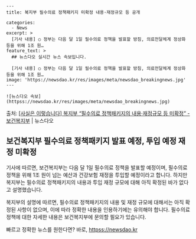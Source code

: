     ---
    title: 복지부 필수의료 정책패키지 미확정 내용·재정규모 등 공개

    categories:
      - News
    excerpt: >
      [기사 내용] ○ 정부는 다음 달 1일 필수의료 정책을 발표할 방침, 의료전달체계 정상화 등을 위해 1조 원…
    feature_text: >
      ## 뉴스다오 실시간 뉴스 속보입니다.
    
      [기사 내용] ○ 정부는 다음 달 1일 필수의료 정책을 발표할 방침, 의료전달체계 정상화 등을 위해 1조 원…
    image: 'https://newsdao.kr/res/images/meta/newsdao_breakingnews.jpg'
    ---
    
    ![뉴스다오 속보](httpss://newsdao.kr/res/images/meta/newsdao_breakingnews.jpg)

<p>출처: <a href="httpss://newsdao.kr/3092" rel="dofollow">[사실은 이렇습니다] 복지부 “필수의료 정책패키지의 내용·재정규모 등 미확정” - 보건복지부</a> | 뉴스다오</p>

<h2 data-ke-size="size26">보건복지부 필수의료 정책패키지 발표 예정, 투입 예정 재정 미확정</h2>
기사에 따르면, 보건복지부는 다음 달 1일 필수의료 정책을 발표할 예정이며, 필수의료 정책을 위해 1조 원이 넘는 예산과 건강보험 재정을 투입할 예정이라고 합니다. 하지만 복지부는 필수의료 정책패키지의 내용과 투입 재정 규모에 대해 아직 확정된 바가 없다고 설명했습니다.

복지부의 설명에 따르면, 필수의료 정책패키지의 내용 및 재정 규모에 대해서는 아직 확정된 사항이 없으며, 이에 따라 정확한 내용을 인용하기에는 유의해야 합니다. 필수의료 정책에 대한 자세한 내용은 보건복지부에 문의할 필요가 있습니다. 

빠르고 정확한 뉴스를 원한다면? 바로, <a href="httpss://newsdao.kr" rel="dofollow">httpss://newsdao.kr</a>


    
